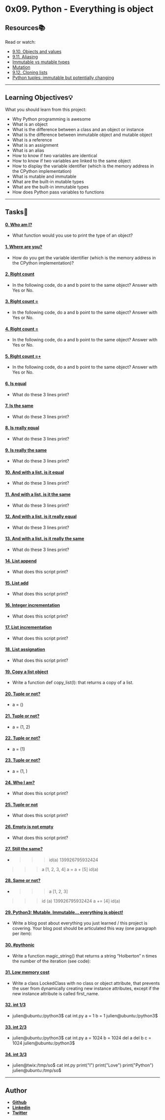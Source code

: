# 0x09. Python - Everything is object

## Resources:books:
Read or watch:
* [9.10. Objects and values](https://intranet.hbtn.io/rltoken/n1x09X-KJSllpJkJorBw2A)
* [9.11. Aliasing](https://intranet.hbtn.io/rltoken/3teQMNNfDeyGvCtZfjsf5g)
* [Immutable vs mutable types](https://intranet.hbtn.io/rltoken/JuPVygeoG27Q_qKxB2lP8g)
* [Mutation](https://intranet.hbtn.io/rltoken/UbL96sV3cIxewdQPW_zwRw)
* [9.12. Cloning lists](https://intranet.hbtn.io/rltoken/-t_1VsmKlgWHszL5y1YiKA)
* [Python tuples: immutable but potentially changing](https://intranet.hbtn.io/rltoken/IdBAdTYNLuS3YpRRQIam6Q)

---
## Learning Objectives:bulb:
What you should learn from this project:

* Why Python programming is awesome
* What is an object
* What is the difference between a class and an object or instance
* What is the difference between immutable object and mutable object
* What is a reference
* What is an assignment
* What is an alias
* How to know if two variables are identical
* How to know if two variables are linked to the same object
* How to display the variable identifier (which is the memory address in the CPython implementation)
* What is mutable and immutable
* What are the built-in mutable types
* What are the built-in immutable types
* How does Python pass variables to functions

---

## Tasks:pencil:

#### [0. Who am I?](./0-answer.txt)
* What function would you use to print the type of an object?


#### [1. Where are you?](./1-answer.txt)
* How do you get the variable identifier (which is the memory address in the CPython implementation)?


#### [2. Right count](./2-answer.txt)
* In the following code, do a and b point to the same object?
Answer with Yes or No.


#### [3. Right count =](./3-answer.txt)
* In the following code, do a and b point to the same object?
Answer with Yes or No.


#### [4. Right count =](./4-answer.txt)
* In the following code, do a and b point to the same object?
Answer with Yes or No.


#### [5. Right count =+](./5-answer.txt)
* In the following code, do a and b point to the same object?
Answer with Yes or No.


#### [6. Is equal](./6-answer.txt)
* What do these 3 lines print?


#### [7. Is the same](./7-answer.txt)
* What do these 3 lines print?


#### [8. Is really equal](./8-answer.txt)
* What do these 3 lines print?


#### [9. Is really the same](./9-answer.txt)
* What do these 3 lines print?


#### [10. And with a list, is it equal](./10-answer.txt)
* What do these 3 lines print?


#### [11. And with a list, is it the same](./11-answer.txt)
* What do these 3 lines print?


#### [12. And with a list, is it really equal](./12-answer.txt)
* What do these 3 lines print?


#### [13. And with a list, is it really the same](./13-answer.txt)
* What do these 3 lines print?


#### [14. List append](./14-answer.txt)
* What does this script print?


#### [15. List add](./15-answer.txt)
* What does this script print?


#### [16. Integer incrementation](./16-answer.txt)
* What does this script print?


#### [17. List incrementation](./17-answer.txt)
* What does this script print?


#### [18. List assignation](./18-answer.txt)
* What does this script print?


#### [19. Copy a list object](./19-copy_list.py)
* Write a function def copy_list(l): that returns a copy of a list.


#### [20. Tuple or not?](./20-answer.txt)
* a = ()



#### [21. Tuple or not?](./21-answer.txt)
* a = (1, 2)



#### [22. Tuple or not?](./22-answer.txt)
* a = (1)



#### [23. Tuple or not?](./23-answer.txt)
* a = (1, )



#### [24. Who I am?](./24-answer.txt)
* What does this script print?


#### [25. Tuple or not](./25-answer.txt)
* What does this script print?


#### [26. Empty is not empty](./26-answer.txt)
* What does this script print?


#### [27. Still the same?](./27-answer.txt)
* >>> id(a)
139926795932424
>>> a
[1, 2, 3, 4]
>>> a = a + [5]
>>> id(a)



#### [28. Same or not?](./28-answer.txt)
* >>> a
[1, 2, 3]
>>> id (a)
139926795932424
>>> a += [4]
>>> id(a)



#### [29. Python3: Mutable, Immutable... everything is object!](./100-magic_string.py)
* Write a blog post about everything you just learned / this project is covering. Your blog post should be articulated this way (one paragraph per item):


#### [30. #pythonic](./101-locked_class.py)
* Write a function magic_string() that returns a string “Holberton” n times the number of the iteration (see code):


#### [31. Low memory cost](./103-line1.txt)
* Write a class LockedClass with no class or object attribute, that prevents the user from dynamically creating new instance attributes, except if the new instance attribute is called first_name.


#### [32. int 1/3](./104-line1.txt)
* julien@ubuntu:/python3$ cat int.py 
a = 1
b = 1
julien@ubuntu:/python3$ 



#### [33. int 2/3](./105-line1.txt)
* julien@ubuntu:/python3$ cat int.py 
a = 1024
b = 1024
del a
del b
c = 1024
julien@ubuntu:/python3$ 



#### [34. int 3/3](./106-line1.txt)
* julien@twix:/tmp/so$ cat int.py 
print("I")
print("Love")
print("Python")
julien@ubuntu:/tmp/so$ 



---

## Author

* [**Github**](https://github.com/aarizat)
* [**Linkedin**](https://www.linkedin.com/in/aarizatr/)
* [**Twitter**](https://twitter.com/aarizatr)